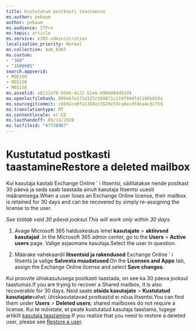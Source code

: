 ```yaml
---
title: Kustutatud postkasti taastamine
ms.author: pebaum
author: pebaum
ms.audience: ITPro
ms.topic: article
ms.service: o365-administration
localization_priority: Normal
ms.collection: Adm_O365
ms.custom:
- "360"
- "3500005"
search.appverid:
- MOE150
- MED150
- MBS150
ms.assetid: e6112a76-bbb6-4c22-b2e6-690b004d92d4
ms.openlocfilehash: 899eb7e171d125c509871c219f99dfd1106b858a
ms.sourcegitcommit: c6692ce0fa1358ec3529e59ca0ecdfdea4cdc759
ms.translationtype: MT
ms.contentlocale: et-EE
ms.lasthandoff: 09/14/2020
ms.locfileid: "47728067"
---
```

# <a name="restore-a-deleted-mailbox"></a><span data-ttu-id="79af6-102">Kustutatud postkasti taastamine</span><span class="sxs-lookup"><span data-stu-id="79af6-102">Restore a deleted mailbox</span></span>

<span data-ttu-id="79af6-103">Kui kasutaja kaotab Exchange Online ' i litsentsi, säilitatakse nende postkast 30 päeva ja seda saab taastada ainult kasutaja litsentsi uuesti määramisega.</span><span class="sxs-lookup"><span data-stu-id="79af6-103">When a user loses an Exchange Online license, their mailbox is retained for 30 days and can be recovered by simply re-assigning the license to the user.</span></span>
  
 <span data-ttu-id="79af6-104">*See töötab vaid 30 päeva jooksul.*</span><span class="sxs-lookup"><span data-stu-id="79af6-104">*This will work only within 30 days.*</span></span>  
  
1. <span data-ttu-id="79af6-105">Avage Microsoft 365 halduskeskus lehel **kasutajate** \> **aktiivsed kasutajad** .</span><span class="sxs-lookup"><span data-stu-id="79af6-105">In the Microsoft 365 admin center, go to the **Users** \> **Active users** page.</span></span> <span data-ttu-id="79af6-106">Valige asjaomane kasutaja.</span><span class="sxs-lookup"><span data-stu-id="79af6-106">Select the user in question.</span></span>

2. <span data-ttu-id="79af6-107">Määrake vahekaardil **litsentsid ja rakendused** Exchange Online ' i litsents ja valige **Salvesta muudatused**.</span><span class="sxs-lookup"><span data-stu-id="79af6-107">On the **Licenses and Apps** tab, assign the Exchange Online license and select **Save changes**.</span></span>

<span data-ttu-id="79af6-108">Kui proovite ühiskasutusega postkasti taastada, on see ka 30 päeva jooksul taastumas.</span><span class="sxs-lookup"><span data-stu-id="79af6-108">If you are trying to recover a Shared mailbox, it is also recoverable for 30 days.</span></span> <span data-ttu-id="79af6-109">Neid saate **otsida kasutajate** \> **Kustutatud kasutajate**vahel; ühiskasutatavad postkastid ei nõua litsentsi.</span><span class="sxs-lookup"><span data-stu-id="79af6-109">You can find them under **Users** \> **Deleted users**; shared mailboxes do not require a license.</span></span> <span data-ttu-id="79af6-110">Kui te mõistate, et peate kustutatud kasutaja taastama, lugege artiklit [kasutaja taastamine](https://docs.microsoft.com/microsoft-365/admin/add-users/restore-user).</span><span class="sxs-lookup"><span data-stu-id="79af6-110">If you realize that you need to restore a deleted user, please see [Restore a user](https://docs.microsoft.com/microsoft-365/admin/add-users/restore-user).</span></span>
  